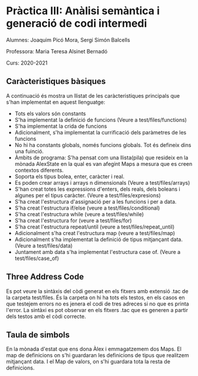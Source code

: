# Pràctica III: Anàlisi semàntica i generació de codi intermedi

Alumnes: Joaquim Picó Mora, Sergi Simón Balcells

Professora: Maria Teresa Alsinet Bernadó

Curs: 2020-2021

## Caràcteristiques bàsiques
A continuació és mostra un llistat de les caràcteristiques principals que s'han implementat en aquest llenguatge:
* Tots els valors són constants
* S'ha implementat la definició de funcions (Veure a test/files/functions)
* S'ha implementat la crida de funcions
* Adicionalment, s'ha implementat la currificació dels paràmetres de les funcions
* No hi ha constants globals, només funcions globals. Tot és defineix dins una fuinció.
* Àmbits de programa: S'ha pensat com una llista(pila) que resideix en la mònada AlexState en la qual es van afegint Maps a mesura que es creen contextos diferents.
* Soporta els tipus bolea, enter, caràcter i real.
* Es poden crear arrays i arrays n dimensionals (Veure a test/files/arrays)
* S'han creat totes les expressions d'enters, dels reals, dels boleans i algunes per el tipus caràcter. (Veure a test/files/expresions)
* S'ha creat l'estructura d'assignació per a les funcions i per a data.
* S'ha creat l'estructura if/else (veure a test/files/conditional)
* S'ha creat l'estructura while (veure a test/files/while) 
* S'ha creat l'estructura for (veure a test/files/for)  
* S'ha creat l'estructura repeat/until (veure a test/files/repeat_until)  
* Adicionalment s'ha creat l'estructura map (veure a test/files/map)  
* Adicionalment s'ha implementat la definició de tipus mitjançant data. (Veure a test/files/data)
* Juntament amb data s'ha implementat l'estructura case of. (Veure a test/files/case_of)

## Three Address Code
Es pot veure la sintàxis del còdi generat en els fitxers amb extensió .tac de la carpeta test/files. És la carpeta on hi ha tots els testos, en els casos en que testejem errors no es jenera el codi de tres adreces si no que es printa l'error. La sintàxi es pot observar en els fitxers .tac que es generen a partir dels testos amb el còdi correcte.

## Taula de simbols
En la mònada d'estat que ens dona Àlex i emmagatzemem dos Maps. El map de definicions on s'hi guardaran les definicions de tipus que realitzem mitjançant data. I el Map de valors, on s'hi guardara tota la resta de definicions.